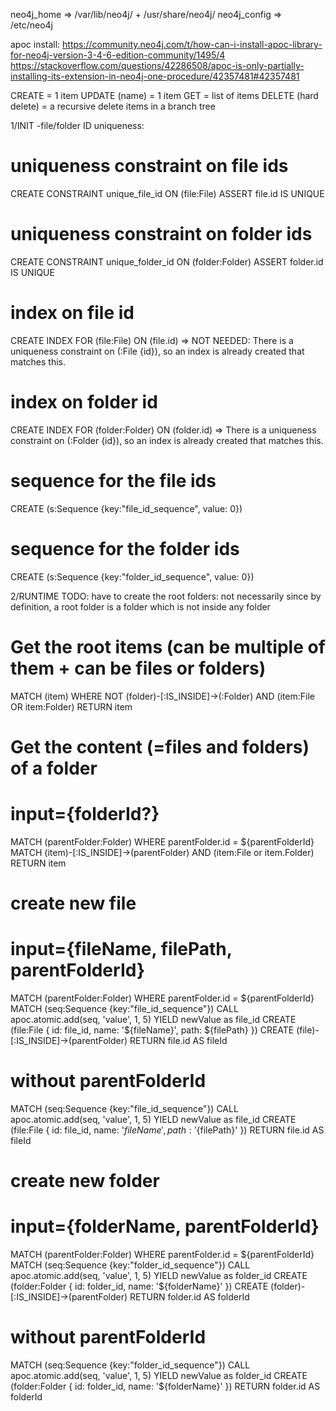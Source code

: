 neo4j_home => /var/lib/neo4j/ + /usr/share/neo4j/
neo4j_config => /etc/neo4j

apoc install:
https://community.neo4j.com/t/how-can-i-install-apoc-library-for-neo4j-version-3-4-6-edition-community/1495/4
https://stackoverflow.com/questions/42286508/apoc-is-only-partially-installing-its-extension-in-neo4j-one-procedure/42357481#42357481

CREATE = 1 item
UPDATE (name) = 1 item
GET = list of items
DELETE (hard delete) = a recursive delete items in a branch tree 

1/INIT
-file/folder ID uniqueness:

# uniqueness constraint on file ids
CREATE CONSTRAINT unique_file_id
ON (file:File)
ASSERT file.id IS UNIQUE

# uniqueness constraint on folder ids
CREATE CONSTRAINT unique_folder_id
ON (folder:Folder)
ASSERT folder.id IS UNIQUE

# index on file id 
CREATE INDEX FOR (file:File) ON (file.id)
=> NOT NEEDED: There is a uniqueness constraint on (:File {id}), so an index is already created that matches this.

# index on folder id
CREATE INDEX FOR (folder:Folder) ON (folder.id)
=> There is a uniqueness constraint on (:Folder {id}), so an index is already created that matches this.

# sequence for the file ids 
CREATE (s:Sequence {key:"file_id_sequence", value: 0})

# sequence for the folder ids 
CREATE (s:Sequence {key:"folder_id_sequence", value: 0})


2/RUNTIME
TODO: have to create the root folders: not necessarily since by definition, a root folder is a folder which is not inside any folder

# Get the root items (can be multiple of them + can be files or folders)
MATCH (item)
WHERE NOT (folder)-[:IS_INSIDE]->(:Folder) AND (item:File OR item:Folder)
RETURN item

# Get the content (=files and folders) of a folder
# input={folderId?}
MATCH (parentFolder:Folder)
WHERE parentFolder.id = ${parentFolderId}
MATCH (item)-[:IS_INSIDE]->(parentFolder) AND (item:File or item.Folder)
RETURN item

# create new file
# input={fileName, filePath, parentFolderId}
MATCH (parentFolder:Folder)
WHERE parentFolder.id = ${parentFolderId}
MATCH (seq:Sequence {key:"file_id_sequence"})
CALL apoc.atomic.add(seq, 'value', 1, 5)
YIELD newValue as file_id
CREATE (file:File { id: file_id, name: '${fileName}', path: ${filePath} })
CREATE (file)-[:IS_INSIDE]->(parentFolder)
RETURN file.id AS fileId

# without parentFolderId
MATCH (seq:Sequence {key:"file_id_sequence"})
CALL apoc.atomic.add(seq, 'value', 1, 5)
YIELD newValue as file_id
CREATE (file:File { id: file_id, name: '${fileName}', path: '${filePath}' })
RETURN file.id AS fileId


# create new folder
# input={folderName, parentFolderId}
MATCH (parentFolder:Folder)
WHERE parentFolder.id = ${parentFolderId}
MATCH (seq:Sequence {key:"folder_id_sequence"})
CALL apoc.atomic.add(seq, 'value', 1, 5)
YIELD newValue as folder_id
CREATE (folder:Folder { id: folder_id, name: '${folderName}' })
CREATE (folder)-[:IS_INSIDE]->(parentFolder)
RETURN folder.id AS folderId

# without parentFolderId
MATCH (seq:Sequence {key:"folder_id_sequence"})
CALL apoc.atomic.add(seq, 'value', 1, 5)
YIELD newValue as folder_id
CREATE (folder:Folder { id: folder_id, name: '${folderName}' })
RETURN folder.id AS folderId

